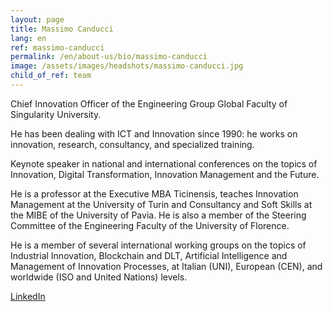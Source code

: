 ```yaml
---
layout: page
title: Massimo Canducci
lang: en
ref: massimo-canducci
permalink: /en/about-us/bio/massimo-canducci
image: /assets/images/headshots/massimo-canducci.jpg
child_of_ref: team
---
```


Chief Innovation Officer of the Engineering Group Global Faculty of Singularity
University.

He has been dealing with ICT and Innovation since 1990: he works on innovation,
research, consultancy, and specialized training.

Keynote speaker in national and international conferences on the topics of
Innovation, Digital Transformation, Innovation Management and the Future.

He is a professor at the Executive MBA Ticinensis, teaches Innovation
Management at the University of Turin and Consultancy and Soft Skills at the
MIBE of the University of Pavia. He is also a member of the Steering Committee
of the Engineering Faculty of the University of Florence.

He is a member of several international working groups on the topics of
Industrial Innovation, Blockchain and DLT, Artificial Intelligence and
Management of Innovation Processes, at Italian (UNI), European (CEN), and
worldwide (ISO and United Nations) levels.

[LinkedIn](https://www.linkedin.com/in/canducci/)
